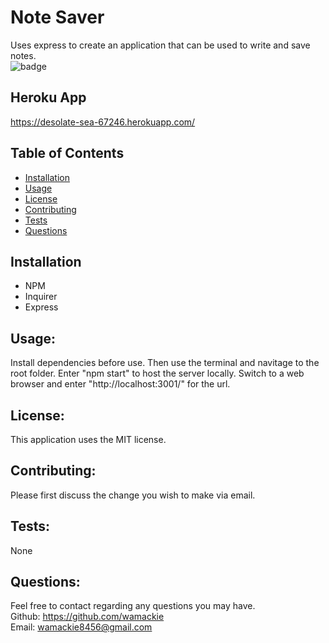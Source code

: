 # Note Saver
Uses express to create an application that can be used to write and save notes.<br>
![badge](https://img.shields.io/badge/license-MIT-yellowgreen)
    
## Heroku App
https://desolate-sea-67246.herokuapp.com/

## Table of Contents
* [Installation](#installation)
* [Usage](#usage)
* [License](#license)
* [Contributing](#contributing)
* [Tests](#tests)
* [Questions](#questions)
    
## Installation
* NPM
* Inquirer
* Express
    
## Usage:
Install dependencies before use. Then use the terminal and navitage to the root folder. Enter "npm start" to host the server locally. Switch to a web browser and enter "http://localhost:3001/" for the url. 
    
## License:
This application uses the MIT license.
    
## Contributing:
Please first discuss the change you wish to make via email.
    
## Tests:
None
    
## Questions:
Feel free to contact regarding any questions you may have.<br>
Github: https://github.com/wamackie<br>
Email: wamackie8456@gmail.com
